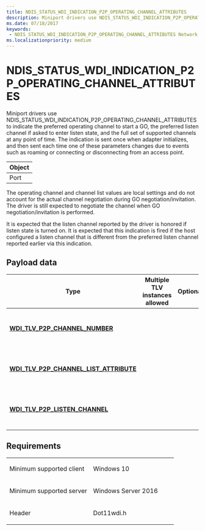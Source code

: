 ```yaml
---
title: NDIS_STATUS_WDI_INDICATION_P2P_OPERATING_CHANNEL_ATTRIBUTES
description: Miniport drivers use NDIS_STATUS_WDI_INDICATION_P2P_OPERATING_CHANNEL_ATTRIBUTES to indicate the preferred operating channel to start a GO, the preferred listen channel if asked to enter listen state, and the full set of supported channels at any point of time. The indication is sent once when adapter initializes, and then sent each time one of these parameters changes due to events such as roaming or connecting or disconnecting from an access point.
ms.date: 07/18/2017
keywords:
 - NDIS_STATUS_WDI_INDICATION_P2P_OPERATING_CHANNEL_ATTRIBUTES Network Drivers Starting with Windows Vista
ms.localizationpriority: medium
---
```


# NDIS\_STATUS\_WDI\_INDICATION\_P2P\_OPERATING\_CHANNEL\_ATTRIBUTES


Miniport drivers use NDIS\_STATUS\_WDI\_INDICATION\_P2P\_OPERATING\_CHANNEL\_ATTRIBUTES to indicate the preferred operating channel to start a GO, the preferred listen channel if asked to enter listen state, and the full set of supported channels at any point of time. The indication is sent once when adapter initializes, and then sent each time one of these parameters changes due to events such as roaming or connecting or disconnecting from an access point.

| Object |
|--------|
| Port   |

 

The operating channel and channel list values are local settings and do not account for the actual channel negotiation during GO negotiation/invitation. The driver is still expected to negotiate the channel when GO negotiation/invitation is performed.

It is expected that the listen channel reported by the driver is honored if listen state is turned on. It is expected that this indication is fired if the host configured a listen channel that is different from the preferred listen channel reported earlier via this indication.

## Payload data


| Type                                                                                       | Multiple TLV instances allowed | Optional | Description                                              |
|--------------------------------------------------------------------------------------------|--------------------------------|----------|----------------------------------------------------------|
| [**WDI\_TLV\_P2P\_CHANNEL\_NUMBER**](./wdi-tlv-p2p-channel-number.md)                  |                                |          | The Wi-Fi Direct Operating channel attribute.            |
| [**WDI\_TLV\_P2P\_CHANNEL\_LIST\_ATTRIBUTE**](./wdi-tlv-p2p-channel-list-attribute.md) |                                |          | The full set of channels supported by the local adapter. |
| [**WDI\_TLV\_P2P\_LISTEN\_CHANNEL**](./wdi-tlv-p2p-listen-channel.md)                  |                                |          | The Wi-Fi Direct Listen channel attribute.               |

 

## Requirements

<table>
<colgroup>
<col width="50%" />
<col width="50%" />
</colgroup>
<tbody>
<tr class="odd">
<td><p>Minimum supported client</p></td>
<td><p>Windows 10</p></td>
</tr>
<tr class="even">
<td><p>Minimum supported server</p></td>
<td><p>Windows Server 2016</p></td>
</tr>
<tr class="odd">
<td><p>Header</p></td>
<td>Dot11wdi.h</td>
</tr>
</tbody>
</table>

 

